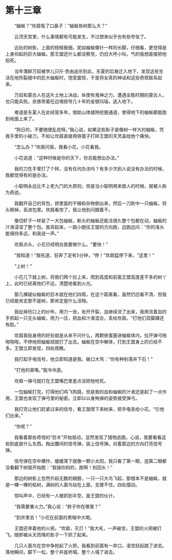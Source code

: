 # 第十三章


　　“蚰蜒？”坎肩吸了口鼻子：“蚰蜒有树那么大？”

　　云顶天宫里，什么事情都有可能发生，不过想来似乎也有些夸张了。

　　远处的树影，上面的枝桠极细，犹如蚰蜒像针一样的长脚，仔细看，更觉得是上身仰起的巨大蚰蜒。那王盟还什么都没察觉，仍旧大呼小叫，气的我想直接把他掐死。

　　当年蒲鲜万奴被孛儿只斤·贵由追杀到此，东夏的后裔迁入地下，发现这些生活在地热裂缝中的巨大蚰蜒时，饱受震惊，于是将女真的神话和这些奇观联系起来。

　　万奴和蒙古人在这片土地上决战，纵使有鬼神之力，遭遇全胜时期的蒙古人，也只能兵败。余族带着在边境掠夺几十年的金银玛瑙，逃入地下。

　　难道是东夏人在此经营多年，借助山体缝隙挖掘通道，使得地下的蚰蜒都能跑到地面上来了。

　　“狗日的，不要随便乱挖呀。”我心说，如果这些影子是像树一样大的蚰蜒，凭我手里的小破刀，不如让坎肩直接用铁蛋子打碎王盟的天灵盖给他个痛快。

　　“怎么办？”坎肩问我，我看小花，小花看我。

　　小花说道：“这种时候是你的天下，你总能想出办法。”

　　我的刀在手里打了个转，没有任何办法吗？有多少次别人说没有办法的时候，我都觉得有的是办法。

　　小聪明永远比不上老九门的大原则，但是当小聪明用来救人的时候，就被人称为奇迹。

　　我翻开自己的背包，把里面的干粮和杂物倒出来，然后一刀砍中一只蚰蜒，将头掰掉，丢进包里。坎肩看惊了，我让他别问跟着干。

　　像切虾子一样装了一大包蚰蜒，断头的蚰蜒还能活很久整个包都在动，蚰蜒的汁液浸湿了整个包。我背起来，一路小跑往王盟的方向跑，边跑边问：“你的准头能保持多远，和我说一声。”

　　坎肩点头，小花已经明白我要做什么。“要快！”

　　“我知道！”我吼道，狂奔了足有5分钟，“停！”坎肩猛停下来，“这里！”

　　“上树！”

　　小花几下就上树，将我们两个拉上来，爬到高度和前面王盟高度差不多的树丫上，此时已经离他们不远，清楚地看到火光。

　　那几棵疑似蚰蜒的巨木就在他们四周，在这个距离看，虽然仍旧看不清，但我已经能肯定那不是树，那肯定是什么活物。

　　我扯掉伤口上的纱布，用力一张，张开开裂，血继续流了出来，我用流着血的手抓起一只无头蚰蜒，用力一压，把血和汁液混合，丢给坎肩。“打他们双脚踝还有脸。”

　　坎肩我贴身用的好处就是从来不问什么，两颗铁蛋塞进蚰蜒体内，拉开弹弓啪啪啪啪，不停地把蚰蜒球就打了出去。蚰蜒在空中解体，打到王盟身上的已经不多。王盟立即发现，四处观瞧。

　　我打起手电信号，他立即知道是我，破口大骂：“你有种别落井下石！”

　　“打他的臭嘴。”我冷冷道。

　　坎肩一弹弓就打在王盟嘴巴里差点没把他呛死。

　　一包蚰蜒打完，打得他们鸡飞狗跳，但是我的血和蚰蜒的汁液还是起了一点作用，王盟也发现了弹弓里的秘密。立即以以身殉弹的姿势接受弹弓。

　　我打完让他们赶紧过来的信号，看王盟爬下来树来，把手电丢给小花，“引他们出来。”

　　“你呢？”

　　我看着那些奇怪的“巨木”开始摇动，显然发现了猎物逃跑，心说，我要看看这些到底是什么东西。掏出腰间的信号弹，装上信号弹。对着那边的方向打亮信号弹。

　　信号弹在空中爆炸，缓缓落下就像一颗小太阳，我只看了第一眼，连第二眼都没看翻下树就开始跑：“我操你妈的，跑啊！别回头！”

　　那边的树影上忽然升起无数的翅膀，一只一只大鸟飞起，那根本不是蚰蜒，就是一棵一棵的枯树，满树的人面鸟站在上面，支撑不住。四处摆动。

　　惊叫声中，已经有一人被抓到半空，是王盟的伙计。

　　“我需要重火力。”我心说：“胖子你在哪里？”

　　“到井里去！”小花在前面的黑暗中大喝。

　　王盟还举着他的火把。“坎肩，灭灯！”我大吼，一声破空，王盟的火把被打飞。随即被从天而降的影子一下抓了起来。

　　几只人面鸟在空中争抢起了火把，我看到前面有一井口，凌空跃起跳了进去。落地瞬间，脚下一松，整个井底坍塌，整个人塌了进去。


